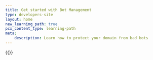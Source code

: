 ```yaml
---
title: Get started with Bot Management
type: developers-site
layout: home
new_learning_path: true
pcx_content_type: learning-path
meta:
    description: Learn how to protect your domain from bad bots
---
```


{{<learning-path file="learn_bots.json">}}